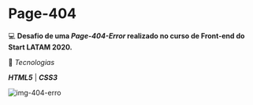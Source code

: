 # Page-404

💻 **Desafio de uma _Page-404-Error_ realizado no curso de Front-end do Start LATAM 2020.**

🚀 _Tecnologias_

**_HTML5_** | **_CSS3_**

![img-404-erro](https://user-images.githubusercontent.com/66651329/95682719-2b69a380-0bbd-11eb-8439-d62da5235d08.JPG)
